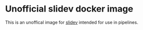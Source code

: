 # Unofficial slidev docker image

This is an unoffical image for [slidev](https://sli.dev) intended for use in pipelines.
